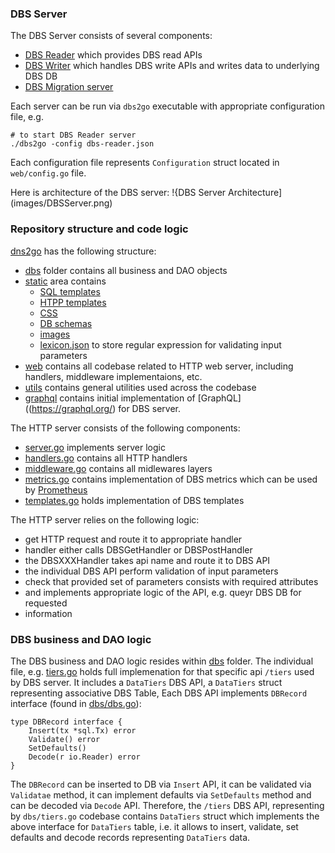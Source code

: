 ### DBS Server
The DBS Server consists of several components:

- [DBS Reader](DBSReader.md) which provides DBS read APIs
- [DBS Writer](DBSWriter.md) which handles DBS write APIs and writes data to underlying DBS DB
- [DBS Migration server](MigrationServer.md)

Each server can be run via `dbs2go` executable with appropriate configuration
file, e.g.

```
# to start DBS Reader server
./dbs2go -config dbs-reader.json
```
Each configuration file represents `Configuration` struct located in
`web/config.go` file.

Here is architecture of the DBS server:
!{DBS Server Architecture](images/DBSServer.png)

### Repository structure and code logic
[dns2go](https://github.com/vkuznet/dbs2go) has the following structure:
- [dbs](https://github.com/vkuznet/dbs2go/tree/master/dbs)
  folder contains all business and DAO objects
- [static](https://github.com/vkuznet/dbs2go/tree/master/static) area contains 
  - [SQL templates](https://github.com/vkuznet/dbs2go/tree/master/static/sql)
  - [HTPP templates](https://github.com/vkuznet/dbs2go/tree/master/static/templates)
  - [CSS](https://github.com/vkuznet/dbs2go/tree/master/static/css)
  - [DB schemas](https://github.com/vkuznet/dbs2go/tree/master/static/schema)
  - [images](https://github.com/vkuznet/dbs2go/tree/master/static/images)
  - [lexicon.json](https://github.com/vkuznet/dbs2go/blob/master/static/lexicon.json)
  to store regular expression for validating input parameters
- [web](https://github.com/vkuznet/dbs2go/tree/master/web) contains all
  codebase related to HTTP web server, including handlers, middleware
  implementaions, etc.
- [utils](https://github.com/vkuznet/dbs2go/tree/master/utils) contains general
  utilities used across the codebase
- [graphql](https://github.com/vkuznet/dbs2go/tree/master/graphql) contains
  initial implementation of [GraphQL]((https://graphql.org/) for DBS server.

The HTTP server consists of the following components:
- [server.go](https://github.com/vkuznet/dbs2go/blob/master/web/server.go)
  implements server logic
- [handlers.go](https://github.com/vkuznet/dbs2go/blob/master/web/handlers.go)
  contains all HTTP handlers
- [middleware.go](https://github.com/vkuznet/dbs2go/blob/master/web/middleware.go)
  contains all midlewares layers
- [metrics.go](https://github.com/vkuznet/dbs2go/blob/master/web/templates.go)
  contains implementation of DBS metrics which can be used by
  [Prometheus](https://prometheus.io/)
- [templates.go](https://github.com/vkuznet/dbs2go/blob/master/web/templates.go)
  holds implementation of DBS templates

The HTTP server relies on the following logic:
- get HTTP request and route it to appropriate handler
- handler either calls DBSGetHandler or DBSPostHandler
- the DBSXXXHandler takes api name and route it to DBS API
- the individual DBS API perform validation of input parameters
- check that provided set of parameters consists with required attributes
- and implements appropriate logic of the API, e.g. queyr DBS DB for requested
- information

### DBS business and DAO logic
The DBS business and DAO logic resides within
[dbs](https://github.com/vkuznet/dbs2go/blob/master/dbs) folder.
The individual file, e.g.
[tiers.go](https://github.com/vkuznet/dbs2go/blob/master/dbs/tiers.go)
holds full implemenation for that specific api `/tiers` used by DBS server.
It includes a `DataTiers` DBS API, a `DataTiers` struct representing
associative DBS Table, Each DBS API implements `DBRecord` interface (found in
[dbs/dbs.go](https://github.com/vkuznet/dbs2go/blob/master/dbs/dbs.go)):
```
type DBRecord interface {
	Insert(tx *sql.Tx) error
	Validate() error
	SetDefaults()
	Decode(r io.Reader) error
}
```
The `DBRecord` can be inserted to DB via `Insert` API, it can be
validated via `Validatae` method, it can implement defaults via
`SetDefaults` method and can be decoded via `Decode` API. Therefore,
the `/tiers` DBS API, representing by `dbs/tiers.go` codebase contains
`DataTiers` struct which implements the above interface for `DataTiers`
table, i.e. it allows to insert, validate, set defaults and decode
records representing `DataTiers` data.
